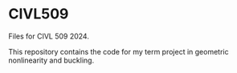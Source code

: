 # CIVL509
Files for CIVL 509 2024.

This repository contains the code for my term project in geometric nonlinearity and buckling.
